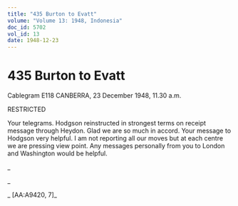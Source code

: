 ```yaml
---
title: "435 Burton to Evatt"
volume: "Volume 13: 1948, Indonesia"
doc_id: 5702
vol_id: 13
date: 1948-12-23
---
```


# 435 Burton to Evatt

Cablegram E118 CANBERRA, 23 December 1948, 11.30 a.m.

RESTRICTED

Your telegrams. Hodgson reinstructed in strongest terms on receipt message through Heydon. Glad we are so much in accord. Your message to Hodgson very helpful. I am not reporting all our moves but at each centre we are pressing view point. Any messages personally from you to London and Washington would be helpful.

_

_

_ [AA:A9420, 7]_
